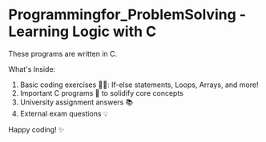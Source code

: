 # Programmingfor_ProblemSolving - Learning Logic with C 

These programs are written in C.

What's Inside:
1. Basic coding exercises 🧑‍💻:
     If-else statements,
     Loops,
     Arrays, and more!
2. Important C programs 📝 to solidify core concepts
3. University assignment answers 📚
4. External exam questions 💡

Happy coding! ✨

